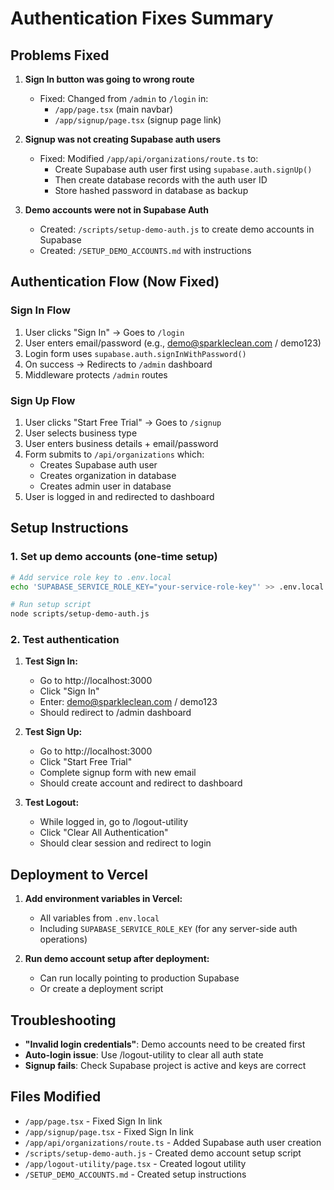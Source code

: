 # Authentication Fixes Summary

## Problems Fixed

1. **Sign In button was going to wrong route**
   - Fixed: Changed from `/admin` to `/login` in:
     - `/app/page.tsx` (main navbar)
     - `/app/signup/page.tsx` (signup page link)

2. **Signup was not creating Supabase auth users**
   - Fixed: Modified `/app/api/organizations/route.ts` to:
     - Create Supabase auth user first using `supabase.auth.signUp()`
     - Then create database records with the auth user ID
     - Store hashed password in database as backup

3. **Demo accounts were not in Supabase Auth**
   - Created: `/scripts/setup-demo-auth.js` to create demo accounts in Supabase
   - Created: `/SETUP_DEMO_ACCOUNTS.md` with instructions

## Authentication Flow (Now Fixed)

### Sign In Flow
1. User clicks "Sign In" → Goes to `/login`
2. User enters email/password (e.g., demo@sparkleclean.com / demo123)
3. Login form uses `supabase.auth.signInWithPassword()`
4. On success → Redirects to `/admin` dashboard
5. Middleware protects `/admin` routes

### Sign Up Flow
1. User clicks "Start Free Trial" → Goes to `/signup`
2. User selects business type
3. User enters business details + email/password
4. Form submits to `/api/organizations` which:
   - Creates Supabase auth user
   - Creates organization in database
   - Creates admin user in database
5. User is logged in and redirected to dashboard

## Setup Instructions

### 1. Set up demo accounts (one-time setup)

```bash
# Add service role key to .env.local
echo 'SUPABASE_SERVICE_ROLE_KEY="your-service-role-key"' >> .env.local

# Run setup script
node scripts/setup-demo-auth.js
```

### 2. Test authentication

1. **Test Sign In:**
   - Go to http://localhost:3000
   - Click "Sign In"
   - Enter: demo@sparkleclean.com / demo123
   - Should redirect to /admin dashboard

2. **Test Sign Up:**
   - Go to http://localhost:3000
   - Click "Start Free Trial"
   - Complete signup form with new email
   - Should create account and redirect to dashboard

3. **Test Logout:**
   - While logged in, go to /logout-utility
   - Click "Clear All Authentication"
   - Should clear session and redirect to login

## Deployment to Vercel

1. **Add environment variables in Vercel:**
   - All variables from `.env.local`
   - Including `SUPABASE_SERVICE_ROLE_KEY` (for any server-side auth operations)

2. **Run demo account setup after deployment:**
   - Can run locally pointing to production Supabase
   - Or create a deployment script

## Troubleshooting

- **"Invalid login credentials"**: Demo accounts need to be created first
- **Auto-login issue**: Use /logout-utility to clear all auth state
- **Signup fails**: Check Supabase project is active and keys are correct

## Files Modified

- `/app/page.tsx` - Fixed Sign In link
- `/app/signup/page.tsx` - Fixed Sign In link
- `/app/api/organizations/route.ts` - Added Supabase auth user creation
- `/scripts/setup-demo-auth.js` - Created demo account setup script
- `/app/logout-utility/page.tsx` - Created logout utility
- `/SETUP_DEMO_ACCOUNTS.md` - Created setup instructions